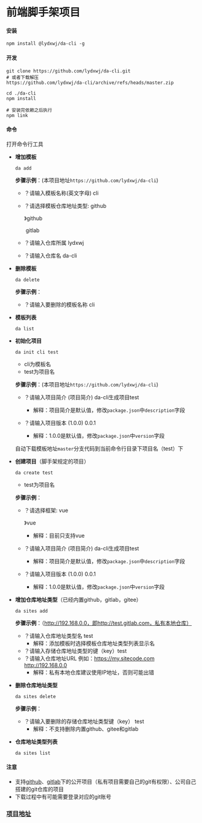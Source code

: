# 前端脚手架项目

#### 安装

```shell
npm install @lydxwj/da-cli -g
```

#### 开发

```shell
git clone https://github.com/lydxwj/da-cli.git
# 或者下载解压
https://github.com/lydxwj/da-cli/archive/refs/heads/master.zip

cd ./da-cli
npm install

# 安装完依赖之后执行
npm link
```

#### 命令

打开命令行工具

- **增加模板**

  ```shell
  da add
  ```

  **步骤示例**：(本项目地址`https://github.com/lydxwj/da-cli`)

  - ？请输入模板名称(英文字母)   cli

  - ？请选择模板仓库地址类型:  github

    》github

    ​    gitlab

  - ？请输入仓库所属   lydxwj

  - ？请输入仓库名  da-cli

- **删除模板**

  ```shell
  da delete
  ```

  **步骤示例**：

  - ？请输入要删除的模板名称   cli

- **模板列表**

  ```shell
  da list
  ```

- **初始化项目**

  ```shell
  da init cli test
  ```

  - cli为模板名
  - test为项目名

  **步骤示例**：(本项目地址`https://github.com/lydxwj/da-cli`)

  - ？请输入项目简介  (项目简介) da-cli生成项目test
    - 解释：项目简介是默认值，修改`package.json`中`description`字段

  - ？请输入项目版本  (1.0.0) 0.0.1
    - 解释：1.0.0是默认值，修改`package.json`中`version`字段

  自动下载模板地址`master`分支代码到当前命令行目录下项目名（test）下

- **创建项目**（脚手架规定的项目）

  ```shell
  da create test
  ```

  - test为项目名

  **步骤示例**：

  - ？请选择框架:  vue

    》vue

    - 解释：目前只支持vue

  - ？请输入项目简介  (项目简介) da-cli生成项目test

    - 解释：项目简介是默认值，修改`package.json`中`description`字段

  - ？请输入项目版本  (1.0.0) 0.0.1

    - 解释：1.0.0是默认值，修改`package.json`中`version`字段

- **增加仓库地址类型**（已经内置github，gitlab，gitee）

  ```shell
  da sites add
  ```

  **步骤示例**：（http://192.168.0.0，即http://test.gitlab.com，私有本地仓库）

  - ？请输入仓库地址类型名 test
    - 解释：添加模板时选择模板仓库地址类型列表显示名
  - ？请输入存储仓库地址类型的键（key）test
  - ？请输入仓库地址URL 例如：https://my.sitecode.com  http://192.168.0.0
    - 解释：私有本地仓库建议使用IP地址，否则可能出错

- **删除仓库地址类型**

  ```shell
  da sites delete
  ```

  **步骤示例**：

  - ？请输入要删除的存储仓库地址类型键（key）   test
    - 解释：不支持删除内置github、gitee和gitlab

- **仓库地址类型列表**

  ```shell
  da sites list
  ```

#### 注意

- 支持[github](https://github.com/)、[gitlab](https://gitlab.com/)下的公开项目（私有项目需要自己的git有权限）、公司自己搭建的git仓库的项目
- 下载过程中有可能需要登录对应的git账号

### [项目地址](https://github.com/lydxwj/da-cli)